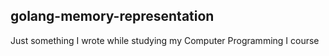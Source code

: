 ## golang-memory-representation

Just something I wrote while studying my Computer Programming I course
